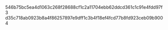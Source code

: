 546b75bc5ea4d1063c268f28688cf1c2a11704ebb62ddcd361c1c91e4fdd97f3
d35c718ab0923b8a4f86257897e9dff1c3b4f18ef4fcd77b8fd923ceb09b9004
